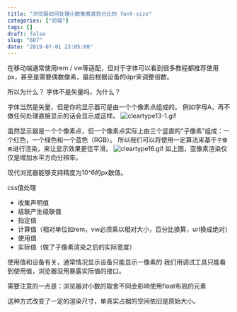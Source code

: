 ```yaml
---
title: "浏览器如何处理小数像素或百分比的 font-size"
categories: ["前端"]
tags: []
draft: false
slug: "607"
date: "2019-07-01 23:05:00"
---
```


在移动端通常使用rem / vw等适配，但对于字体可以看到很多教程都推荐使用px，甚至是需要偶数像素，最后根据设备的dpr来调整倍数。

所以为什么？
字体不是矢量吗，为什么？

字体当然是矢量，但是你的显示器可是由一个个像素点组成的。
例如字母A，再不做任何处理直接显示的话会显示成这样。
![cleartype13-1.gif][1]

虽然显示器是一个个像素点，但一个像素点实际上由三个竖直的“子像素”组成：一个红色，一个绿色和一个蓝色（RGB）。
所以我们可以将使用一定算法来基于`子像素`进行渲染，来让显示效果更佳平滑。
![cleartype16.gif][2]
如上图，亚像素渲染仅仅是增加水平方向分辨率。

现代浏览器能够支持精度为10^6的px数值。

css值处理
- 收集声明值
- 级联产生级联值
- 指定值
- 计算值（相对单位如rem，vw必须乘以相对大小，百分比换算，url换成绝对）
- 使用值
- 实际值（做了子像素渲染之后的实际宽度）

使用值和设备有关，通常情况显示设备只能显示一像素的
我们用调试工具只能看到使用值，浏览器没用暴露实际值的接口。



需要注意的一点是：浏览器对小数的取舍不同会影响使用float布局的元素


这种方式改变了一定的渲染尺寸，单真实占据的空间依旧是原始大小。



  [1]: https://img.zhangchen915.com/2019/08/2537343433.gif
  [2]: https://img.zhangchen915.com/2019/08/236477902.gif

